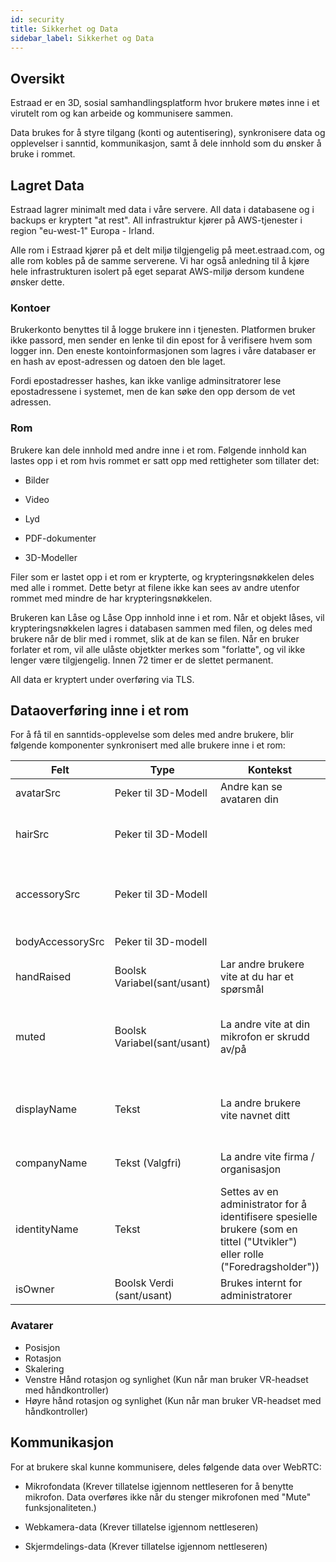 ```yaml
---
id: security
title: Sikkerhet og Data
sidebar_label: Sikkerhet og Data
---
```


## Oversikt

Estraad er en 3D, sosial samhandlingsplatform hvor brukere møtes inne i et virutelt rom og kan arbeide og kommunisere sammen.

Data brukes for å styre tilgang (konti og autentisering), synkronisere data og opplevelser i sanntid, kommunikasjon, samt å dele innhold som du ønsker å bruke i rommet.

## Lagret Data 

Estraad lagrer minimalt med data i våre servere. All data i databasene og i backups er kryptert "at rest". All infrastruktur kjører på AWS-tjenester i region "eu-west-1" Europa - Irland. 

Alle rom i Estraad kjører på et delt miljø tilgjengelig på meet.estraad.com, og alle rom kobles på de samme serverene. Vi har også anledning til å kjøre hele infrastrukturen isolert på eget separat AWS-miljø dersom kundene ønsker dette.

### Kontoer 

Brukerkonto benyttes til å logge brukere inn i tjenesten. Platformen bruker ikke passord, men sender en lenke til din epost for å verifisere hvem som logger inn. Den eneste kontoinformasjonen som lagres i våre databaser er en hash av epost-adressen og datoen den ble laget. 

Fordi epostadresser hashes, kan ikke vanlige adminsitratorer lese epostadressene i systemet, men de kan søke den opp dersom de vet adressen.

### Rom 

Brukere kan dele innhold med andre inne i et rom. Følgende innhold kan lastes opp i et rom hvis rommet er satt opp med rettigheter som tillater det:

- Bilder 

- Video 

- Lyd 

- PDF-dokumenter

- 3D-Modeller 

Filer som er lastet opp i et rom er krypterte, og krypteringsnøkkelen deles med alle i rommet. Dette betyr at filene ikke kan sees av andre utenfor rommet med mindre de har krypteringsnøkkelen.

Brukeren kan Låse og Låse Opp innhold inne i et rom. Når et objekt låses, vil krypteringsnøkkelen lagres i databasen sammen med filen, og deles med brukere når de blir med i rommet, slik at de kan se filen. Når en bruker forlater et rom, vil alle ulåste objetkter merkes som "forlatte", og vil ikke lenger være tilgjengelig. Innen 72 timer er de slettet permanent.

All data er kryptert under overføring via TLS.

## Dataoverføring inne i et rom

For å få til en sanntids-opplevelse som deles med andre brukere, blir følgende komponenter synkronisert med alle brukere inne i et rom:

| Felt         | Type          | Kontekst  |  3D-Miljø  |  2D-Menyer  | 
| ------------- | ------------- | -------- | ---------------- |  --------- |
| avatarSrc     | Peker til 3D-Modell | Andre kan se avataren din   | Show model | Brukes ikke |
| hairSrc       | Peker til 3D-Modell |     | Andre kan se frisyren til avataren din | Brukes ikke | 
| accessorySrc  | Peker til 3D-Modell |     | Andre kan se tilbehøret til avataren din | Brukes ikke |
| bodyAccessorySrc  | Peker til 3D-modell |  | Show model | Not used |
| handRaised  | Boolsk Variabel(sant/usant)   | Lar andre brukere vite at du har et spørsmål | Ikon over avataren | Ikon ved siden av navn i navnelisten | 
| muted  | Boolsk Variabel(sant/usant)  | La andre vite at din mikrofon er skrudd av/på | Stans og start animasjon av avatarenes munn | Ikon ved siden av navnet i brukerlisten | 
| displayName  | Tekst    | La andre brukere vite navnet ditt | Vise navnet over avataren din | Navn i brukerlisten og i chatteloggen | 
| companyName  | Tekst (Valgfri)    | La andre vite firma / organisasjon | Vises over avataren din | Vises i undermenyen i brukerlisten | 
| identityName  | Tekst    | Settes av en administrator for å identifisere spesielle brukere (som en tittel ("Utvikler") eller rolle ("Foredragsholder")) | Vis tekst over avataren | Not used |
| isOwner  | Boolsk Verdi (sant/usant) | Brukes internt for administratorer | Ikke i bruk | Ikke i bruk |



### Avatarer 
- Posisjon 
- Rotasjon 
- Skalering 
- Venstre Hånd rotasjon og synlighet (Kun når man bruker VR-headset med håndkontroller)
- Høyre hånd rotasjon og synlighet (Kun når man bruker VR-headset med håndkontroller)

## Kommunikasjon  

For at brukere skal kunne kommunisere, deles følgende data over WebRTC:
- Mikrofondata (Krever tillatelse igjennom nettleseren for å benytte mikrofon. Data overføres ikke når du stenger mikrofonen med "Mute" funksjonaliteten.) 

- Webkamera-data (Krever tillatelse igjennom nettleseren) 

- Skjermdelings-data (Krever tillatelse igjennom nettleseren) 

